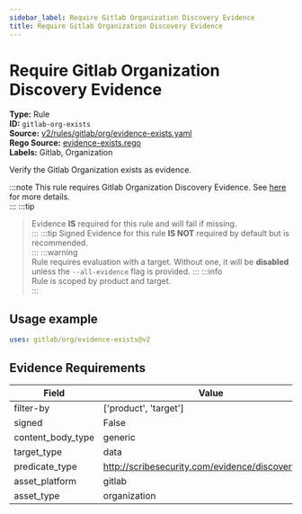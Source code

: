 ```yaml
---
sidebar_label: Require Gitlab Organization Discovery Evidence
title: Require Gitlab Organization Discovery Evidence
---  
```

# Require Gitlab Organization Discovery Evidence  
**Type:** Rule  
**ID:** `gitlab-org-exists`  
**Source:** [v2/rules/gitlab/org/evidence-exists.yaml](https://github.com/scribe-public/sample-policies/blob/main/v2/rules/gitlab/org/evidence-exists.yaml)  
**Rego Source:** [evidence-exists.rego](https://github.com/scribe-public/sample-policies/blob/main/v2/rules/gitlab/org/evidence-exists.rego)  
**Labels:** Gitlab, Organization  

Verify the Gitlab Organization exists as evidence.

:::note 
This rule requires Gitlab Organization Discovery Evidence. See [here](/docs/platforms/discover#gitlab-discovery) for more details.  
::: 
:::tip 
> Evidence **IS** required for this rule and will fail if missing.  
::: 
:::tip 
Signed Evidence for this rule **IS NOT** required by default but is recommended.  
::: 
:::warning  
Rule requires evaluation with a target. Without one, it will be **disabled** unless the `--all-evidence` flag is provided.
::: 
:::info  
Rule is scoped by product and target.  
:::  

## Usage example

```yaml
uses: gitlab/org/evidence-exists@v2
```

## Evidence Requirements  
| Field | Value |
|-------|-------|
| filter-by | ['product', 'target'] |
| signed | False |
| content_body_type | generic |
| target_type | data |
| predicate_type | http://scribesecurity.com/evidence/discovery/v0.1 |
| asset_platform | gitlab |
| asset_type | organization |

